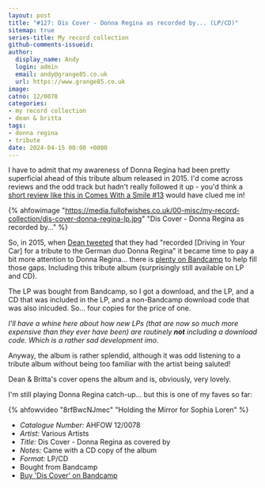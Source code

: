 ```yaml
---
layout: post
title: "#127: Dis Cover - Donna Regina as recorded by... (LP/CD)"
sitemap: true
series-title: My record collection
github-comments-issueid:
author:
  display_name: Andy
  login: admin
  email: andy@grange85.co.uk
  url: https://www.grange85.co.uk
image:
catno: 12/0078
categories:
- my record collection
- dean & britta
tags:
- donna regina
- tribute
date: 2024-04-15 00:00 +0000
---
```

I have to admit that my awareness of Donna Regina had been pretty superficial ahead of this tribute album released in 2015. I'd come across reviews and the odd track but hadn't really followed it up - you'd think a [short review like this in Comes With a Smile #13](https://cwas.hinah.com/review/?id=655) would have clued me in!

{% ahfowimage "https://media.fullofwishes.co.uk/00-misc/my-record-collection/dis-cover-donna-regina-lp.jpg" "Dis Cover - Donna Regina as recorded by..." %}

So, in 2015, when [Dean tweeted](https://twitter.com/WarehamDean/status/656563160715956224) that they had "recorded \[Driving in Your Car\] for a tribute to the German duo Donna Regina" it became time to pay a bit more attention to Donna Regina... there is [plenty on Bandcamp](https://donnaregina.bandcamp.com/music) to help fill those gaps. Including this tribute album (surprisingly still available on LP and CD).

The LP was bought from Bandcamp, so I got a download, and the LP, and a CD that was included in the LP, and a non-Bandcamp download code that was also inlcuded. So... four copies for the price of one.

_I'll have a whine here about how new LPs (that are now so much more expensive than they ever have been) are routinely **not** including a download code. Which is a rather sad development imo._

Anyway, the album is rather splendid, although it was odd listening to a tribute album without being too familiar with the artist being saluted! 

Dean & Britta's cover opens the album and is, obviously, very lovely.

I'm still playing Donna Regina catch-up... but this is one of my faves so far:

{% ahfowvideo "8rfBwcNJmec" "Holding the Mirror for Sophia Loren" %}

 - *Catalogue Number:* AHFOW 12/0078
 - *Artist:* Various Artists
 - *Title:* Dis Cover - Donna Regina as covered by
 - *Notes:* Came with a CD copy of the album
 - *Format:* LP/CD
 - Bought from Bandcamp
 - [Buy 'Dis Cover' on Bandcamp](https://donnaregina.bandcamp.com/album/dis-cover-donna-regina-as-recorded-by)

